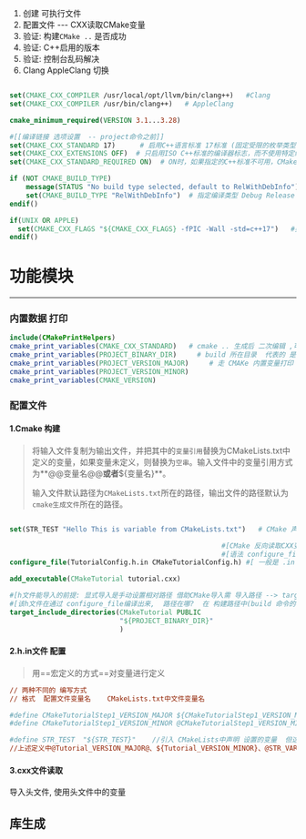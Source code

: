 

1. 创建 可执行文件
2. 配置文件 --- CXX读取CMake变量 
3. 验证: 构建`CMake ..` 是否成功
4. 验证: C++启用的版本 
5. 验证: 控制台乱码解决
6. Clang  AppleClang 切换



```cmake

set(CMAKE_CXX_COMPILER /usr/local/opt/llvm/bin/clang++)   #Clang
set(CMAKE_CXX_COMPILER /usr/bin/clang++)   # AppleClang
```



```cmake
cmake_minimum_required(VERSION 3.1...3.28) 								#版本范围

#[[编译链接 选项设置  -- project命令之前]]
set(CMAKE_CXX_STANDARD 17)		# 启用C++语言标准 17标准 (固定受限的枚举类型 通过 _cplusplus 宏定义查看)
set(CMAKE_CXX_EXTENSIONS OFF)  # 只启用ISO C++标准的编译器标志，而不使用特定编译器的扩展
set(CMAKE_CXX_STANDARD_REQUIRED ON)  # ON时，如果指定的C++标准不可用，CMake将停止配置并出现错误，OFF时，如果标准不可用，可以降级处理

if (NOT CMAKE_BUILD_TYPE)
    message(STATUS "No build type selected, default to RelWithDebInfo")
    set(CMAKE_BUILD_TYPE "RelWithDebInfo")  # 指定编译类型 Debug Release RelWithDebInfo MinSizeRel
endif()   

if(UNIX OR APPLE)
  set(CMAKE_CXX_FLAGS "${CMAKE_CXX_FLAGS} -fPIC -Wall -std=c++17")   #类Unix系统CMake无跨平台命令 触发 依赖版本
endif()
```



# 功能模块

----

### 内置数据 打印

```cmake
include(CMakePrintHelpers)     
cmake_print_variables(CMAKE_CXX_STANDARD)   # cmake .. 生成后 二次编辑 ,可使用cmake .  , 前提是借助 cmakecache.txt文件进行辅助构建生成 , 
cmake_print_variables(PROJECT_BINARY_DIR)     # build 所在目录  代表的 是 构建目录,也就是 cmake 指令 所在的目录 
cmake_print_variables(PROJECT_VERSION_MAJOR)     # 走 CMAKe 内置变量打印 版本信息 
cmake_print_variables(PROJECT_VERSION_MINOR) 
cmake_print_variables(CMAKE_VERSION) 
```



### 配置文件 

#### 1.Cmake 构建

> 将输入文件复制为输出文件，并把其中的`变量引用`替换为CMakeLists.txt中定义的变量，如果变量未定义，则替换为`空串`。输入文件中的变量引用方式为**@@变量名@@**或者**${变量名}**。
>
> 输入文件默认路径为`CMakeLists.txt`所在的路径，输出文件的路径默认为`cmake生成文件`所在的路径。

```cmake

set(STR_TEST "Hello This is variable from CMakeLists.txt")   # CMake 声明变量, 供配置文件使用

													#[CMake 反向读取CXX变量 可以吗? 如何实现 ?]
													#[语法 configure_file(<inputfile> <outputfile>) ]
configure_file(TutorialConfig.h.in CMakeTutorialConfig.h) #[ 一般是 .in 转化为 .h 文件源文件 目的: CXX 单向 读取CMake变量]

add_executable(CMakeTutorial tutorial.cxx)

#[h文件能导入的前提: 显式导入是手动设置相对路径 借助CMake导入需 导入路径 --> target_include_directories ]
#[该h文件在通过 configure_file编译出来,  路径在哪?  在 构建路径中(build 命令的参数路径)  "${PROJECT_BINARY_DIR}" ]
target_include_directories(CMakeTutorial PUBLIC
                           "${PROJECT_BINARY_DIR}"
                           )
```



#### 2.h.in文件 配置

> 用==宏定义的方式==对变量进行定义

```ini
// 两种不同的 编写方式 
// 格式  配置文件变量名    CMakeLists.txt中文件变量名 

#define CMakeTutorialStep1_VERSION_MAJOR ${CMakeTutorialStep1_VERSION_MAJOR}
#define CMakeTutorialStep1_VERSION_MINOR @CMakeTutorialStep1_VERSION_MINOR@

#define STR_TEST  "${STR_TEST}"    //引入 CMakeLists中声明 设置的变量  但这里 类似宏定义,  需要 手动添加 双引号
//上述定义中@Tutorial_VERSION_MAJOR@、${Tutorial_VERSION_MINOR}、@STR_VAR@在输出文件中会被替换为CMakeLists.txt中定义的对应变量值。


```

#### 3.cxx文件读取

导入头文件,  使用头文件中的变量

## 库生成
